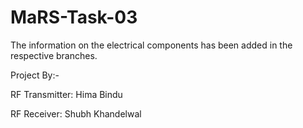 # MaRS-Task-03

The information on the electrical components has been added in the respective branches.

Project By:-

RF Transmitter: Hima Bindu

RF Receiver: Shubh Khandelwal
